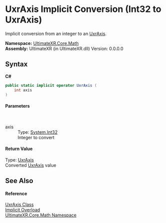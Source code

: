 # UxrAxis&nbsp;Implicit Conversion (Int32 to UxrAxis)
 

Implicit conversion from an integer to an <a href="T_UltimateXR_Core_Math_UxrAxis">UxrAxis</a>.

**Namespace:**&nbsp;<a href="N_UltimateXR_Core_Math">UltimateXR.Core.Math</a><br />**Assembly:**&nbsp;UltimateXR (in UltimateXR.dll) Version: 0.0.0.0

## Syntax

**C#**<br />
``` C#
public static implicit operator UxrAxis (
	int axis
)
```


#### Parameters
&nbsp;<dl><dt>axis</dt><dd>Type: <a href="https://docs.microsoft.com/dotnet/api/system.int32" target="_blank" rel="noopener noreferrer">System.Int32</a><br />Integer to convert</dd></dl>

#### Return Value
Type: <a href="T_UltimateXR_Core_Math_UxrAxis">UxrAxis</a><br />Converted <a href="T_UltimateXR_Core_Math_UxrAxis">UxrAxis</a> value

## See Also


#### Reference
<a href="T_UltimateXR_Core_Math_UxrAxis">UxrAxis Class</a><br /><a href="Overload_UltimateXR_Core_Math_UxrAxis_op_Implicit">Implicit Overload</a><br /><a href="N_UltimateXR_Core_Math">UltimateXR.Core.Math Namespace</a><br />